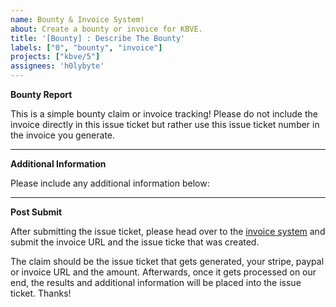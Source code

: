 ```yaml
---
name: Bounty & Invoice System!
about: Create a bounty or invoice for KBVE.
title: '[Bounty] : Describe The Bounty'
labels: ["0", "bounty", "invoice"]
projects: ["kbve/5"]
assignees: 'h0lybyte'
---
```


**Bounty Report**

This is a simple bounty claim or invoice tracking!
Please do not include the invoice directly in this issue ticket but rather use this issue ticket number in the invoice you generate.

* * *

**Additional Information**

Please include any additional information below:

* * *

**Post Submit**

After submitting the issue ticket, please head over to the [invoice system](https://kbve.com/invoice/#claim) and submit the invoice URL and the issue ticke that was created.

The claim should be the issue ticket that gets generated, your stripe, paypal or invoice URL and the amount.
Afterwards, once it gets processed on our end, the results and additional information will be placed into the issue ticket.
Thanks!
